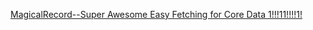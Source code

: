 [MagicalRecord--Super Awesome Easy Fetching for Core Data 1!!!11!!!!1!](https://github.com/magicalpanda/MagicalRecord)
